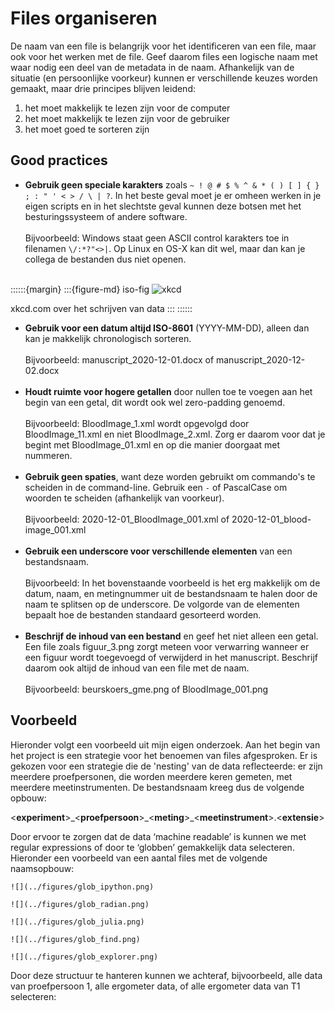# Files organiseren

De naam van een file is belangrijk voor het identificeren van een file, maar ook voor het werken met de file. Geef 
daarom files een logische naam met waar nodig een deel van de metadata in de naam. Afhankelijk van de situatie 
(en persoonlijke voorkeur) kunnen er verschillende keuzes worden gemaakt, maar drie principes blijven leidend:

1. het moet makkelijk te lezen zijn voor de computer
1. het moet makkelijk te lezen zijn voor de gebruiker
1. het moet goed te sorteren zijn

## Good practices

- **Gebruik geen speciale karakters** zoals `~ ! @ # $ % ^ & * ( ) [ ] { } ; : " ' < > / \ | ?`. In het beste geval moet je er
omheen werken in je eigen scripts en in het slechtste geval kunnen deze botsen met het besturingssysteem of andere
software.
<br><br>
Bijvoorbeeld: Windows staat geen ASCII control karakters toe in filenamen `\/:*?"<>|`. Op Linux en OS-X kan dit wel, 
maar dan kan je collega de bestanden dus niet openen.
<br><br>
  
::::::{margin}
:::{figure-md} iso-fig
<img src="https://imgs.xkcd.com/comics/iso_8601_2x.png" alt="xkcd" class="bg-primary mb-1">

xkcd.com over het schrijven van data
:::
::::::

- **Gebruik voor een datum altijd ISO-8601** (YYYY-MM-DD), alleen dan kan je makkelijk chronologisch sorteren. 
<br><br>
Bijvoorbeeld: manuscript_2020-12-01.docx of manuscript_2020-12-02.docx
<br><br>
- **Houdt ruimte voor hogere getallen** door nullen toe te voegen aan het begin van een getal, dit wordt ook wel zero-padding
genoemd.
<br><br>
Bijvoorbeeld: BloodImage_1.xml wordt opgevolgd door BloodImage_11.xml en niet BloodImage_2.xml. Zorg er daarom voor dat 
je begint met BloodImage_01.xml en op die manier doorgaat met nummeren. 
<br><br>
- **Gebruik geen spaties**, want deze worden gebruikt om commando's te scheiden in de command-line. Gebruik een `-` of 
PascalCase om woorden te scheiden (afhankelijk van voorkeur). 
<br><br>
Bijvoorbeeld: 2020-12-01_BloodImage_001.xml of 2020-12-01_blood-image_001.xml
<br><br>
- **Gebruik een underscore voor verschillende elementen** van een bestandsnaam. 
<br><br>
Bijvoorbeeld: In het bovenstaande voorbeeld is het erg makkelijk om de datum, naam, en metingnummer uit de bestandsnaam 
te halen door de naam te splitsen op de underscore. De volgorde van de elementen bepaalt hoe de bestanden standaard 
gesorteerd worden.
<br><br>  
- **Beschrijf de inhoud van een bestand** en geef het niet alleen een getal. Een file zoals figuur_3.png zorgt meteen 
voor verwarring wanneer er een figuur wordt toegevoegd of verwijderd in het manuscript. Beschrijf daarom ook altijd de 
inhoud van een file met de naam.
<br><br>
Bijvoorbeeld: beurskoers_gme.png of BloodImage_001.png

## Voorbeeld

Hieronder volgt een voorbeeld uit mijn eigen onderzoek. Aan het begin van het project is een strategie voor het benoemen
van files afgesproken. Er is gekozen voor een strategie die de 'nesting' van de data reflecteerde: er zijn meerdere 
proefpersonen, die worden meerdere keren gemeten, met meerdere meetinstrumenten. De bestandsnaam kreeg dus de volgende 
opbouw:

\<**experiment**\>\_\<**proefpersoon**\>\_\<**meting**\>\_\<**meetinstrument**\>.\<**extensie**\>

Door ervoor te zorgen dat de data ‘machine readable’ is kunnen we met regular expressions of door te ‘globben’ 
gemakkelijk data selecteren. Hieronder een voorbeeld van een aantal files met de volgende naamsopbouw:


```{tabbed} Python
![](../figures/glob_ipython.png)
```

```{tabbed} R
![](../figures/glob_radian.png)
```

```{tabbed} Julia
![](../figures/glob_julia.png)
```

```{tabbed} Shell
![](../figures/glob_find.png)
```

```{tabbed} Explorer
![](../figures/glob_explorer.png)
```

Door deze structuur te hanteren kunnen we achteraf, bijvoorbeeld, alle data van proefpersoon 1, alle ergometer data, of alle ergometer data van T1 selecteren:
